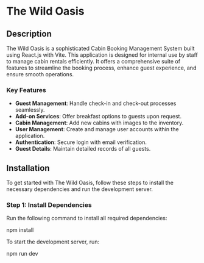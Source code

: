 # The Wild Oasis

## Description

The Wild Oasis is a sophisticated Cabin Booking Management System built using React.js with Vite. This application is designed for internal use by staff to manage cabin rentals efficiently. It offers a comprehensive suite of features to streamline the booking process, enhance guest experience, and ensure smooth operations.

### Key Features

- **Guest Management**: Handle check-in and check-out processes seamlessly.
- **Add-on Services**: Offer breakfast options to guests upon request.
- **Cabin Management**: Add new cabins with images to the inventory.
- **User Management**: Create and manage user accounts within the application.
- **Authentication**: Secure login with email verification.
- **Guest Details**: Maintain detailed records of all guests.

## Installation

To get started with The Wild Oasis, follow these steps to install the necessary dependencies and run the development server.

### Step 1: Install Dependencies

Run the following command to install all required dependencies:

npm install

To start the development server, run:

npm run dev
